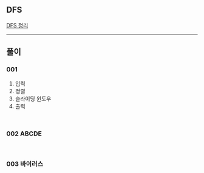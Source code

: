 ## DFS  
[DFS 정리](https://codingnojam.tistory.com/44)  


 
---

  

  
## 풀이
### 001 

1. 입력   
2. 정렬  
3. 슬라이딩 윈도우  
4. 출력  
  

    
<br>  

### 002 ABCDE  


<br>  

### 003 바이러스  
